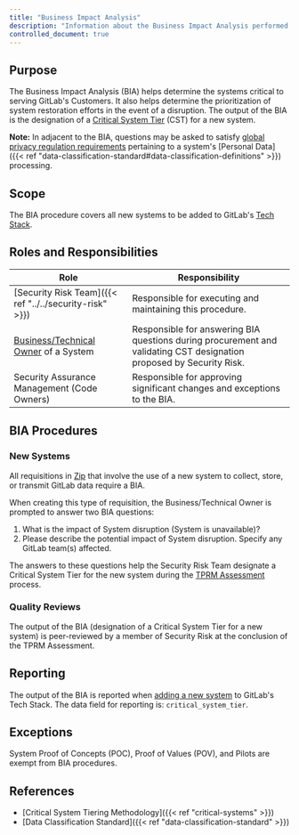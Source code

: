 ```yaml
---
title: "Business Impact Analysis"
description: "Information about the Business Impact Analysis performed by the Security Risk Team"
controlled_document: true
---
```


## Purpose

The Business Impact Analysis (BIA) helps determine the systems critical to serving GitLab's Customers. It also helps determine the prioritization of system restoration efforts in the event of a disruption.  The output of the BIA is the designation of a [Critical System Tier](/handbook/security/security-assurance/security-risk/storm-program/critical-systems/) (CST) for a new system.

**Note:** In adjacent to the BIA, questions may be asked to satisfy [global privacy regulation requirements](/handbook/legal/privacy/privacy-laws.html#gdpr) pertaining to a system's [Personal Data]({{< ref "data-classification-standard#data-classification-definitions" >}}) processing.

## Scope

The BIA procedure covers all new systems to be added to GitLab's [Tech Stack](/handbook/business-technology/tech-stack-applications/).

## Roles and Responsibilities

|Role|Responsibility|
|----------|------------------------------|
|[Security Risk Team]({{< ref "../../security-risk" >}})|Responsible for executing and maintaining this procedure.|
|[Business/Technical Owner](/handbook/business-technology/tech-stack-applications/#tech-stack-definitions) of a System|Responsible for answering BIA questions during procurement and validating CST designation proposed by Security Risk.|
|Security Assurance Management (Code Owners)|Responsible for approving significant changes and exceptions to the BIA.|

## BIA Procedures

### New Systems

All requisitions in [Zip](https://handbook.gitlab.com/handbook/finance/procurement/#how-to-start-the-procurement-process) that involve the use of a new system to collect, store, or transmit GitLab data require a BIA.  

When creating this type of requisition, the Business/Technical Owner is prompted to answer two BIA questions:
1. What is the impact of System disruption (System is unavailable)?
2. Please describe the potential impact of System disruption. Specify any GitLab team(s) affected.

The answers to these questions help the Security Risk Team designate a Critical System Tier for the new system during the [TPRM Assessment](/handbook/security/security-assurance/security-risk/third-party-risk-management/#tprm-assessment-requirements) process.


### Quality Reviews

The output of the BIA (designation of a Critical System Tier for a new system) is peer-reviewed by a member of Security Risk at the conclusion of the TPRM Assessment.

## Reporting

The output of the BIA is reported when [adding a new system](/handbook/business-technology/tech-stack-applications/#add-new-system-to-the-tech-stack) to GitLab's Tech Stack.  The data field for reporting is: `critical_system_tier`.

## Exceptions

System Proof of Concepts (POC), Proof of Values (POV), and Pilots are exempt from BIA procedures.

## References

- [Critical System Tiering Methodology]({{< ref "critical-systems" >}})
- [Data Classification Standard]({{< ref "data-classification-standard" >}})
